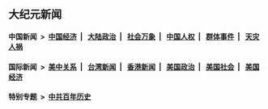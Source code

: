 ## 大纪元新闻

#### 中国新闻 &nbsp;>&nbsp; [中国经济](indexes/ncid283/README.md?11200445) &nbsp;| &nbsp; [大陆政治](indexes/ncid277/README.md?11200445) &nbsp;| &nbsp; [社会万象](indexes/ncid282/README.md?11200445) &nbsp;| &nbsp; [中国人权](indexes/ncid278/README.md?11200445) &nbsp;| &nbsp; [群体事件](indexes/ncid279/README.md?11200445) &nbsp;| &nbsp; [天灾人祸](indexes/ncid280/README.md?11200445)

#### 国际新闻 &nbsp;>&nbsp; [美中关系](indexes/nf1412576/README.md?11200445) &nbsp;| &nbsp; [台湾新闻](indexes/ncid1349361/README.md?11200445) &nbsp;| &nbsp; [香港新闻](indexes/ncid1349362/README.md?11200445) &nbsp;| &nbsp; [美国政治](indexes/ncid1078159/README.md?11200445) &nbsp;| &nbsp; [美国社会](indexes/ncid1078160/README.md?11200445) &nbsp;| &nbsp; [美国经济](indexes/ncid1078158/README.md?11200445)

#### 特别专题 &nbsp;>&nbsp; [中共百年历史](https://github.com/epoch-news/epoch-special/blob/master/README.md?11200445)  
